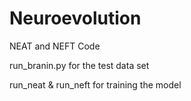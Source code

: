 # Neuroevolution
NEAT and NEFT Code


run_branin.py for the test data set

run_neat & run_neft for training the model
